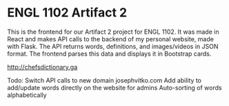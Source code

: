 # ENGL 1102 Artifact 2
This is the frontend for our Artifact 2 project for ENGL 1102. It was made in React and makes API calls to the backend of my personal website, made with Flask. The API returns words, definitions, and images/videos in JSON format. The frontend parses this data and displays it in Bootstrap cards.

http://chefsdictionary.ga

Todo:
Switch API calls to new domain josephvitko.com
Add ability to add/update words directly on the website for admins
Auto-sorting of words alphabetically
